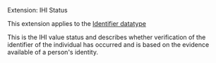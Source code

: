 Extension: IHI Status

This extension applies to the [Identifier datatype](http://hl7.org/fhir/datatypes.html#identifier) 

This is the IHI value status and describes whether verification of the identifier of the individual has occurred and is based on the evidence available of a person's identity.

